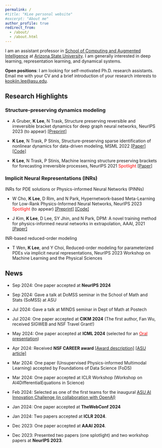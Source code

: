 ```yaml
---
permalink: /
#title: "KLee personal website"
#excerpt: "About me"
author_profile: true
redirect_from: 
  - /about/
  - /about.html
---
```


I am an assistant professor in [School of Computing and Augmented Intelligence](https://scai.engineering.asu.edu/) at [Arizona State University](https://www.asu.edu/). I am generally interested in deep learning, representation learning, and dynamical systems.<br/> 

<b>Open positions</b>: I am looking for self-motivated Ph.D. research assistants. Email me with your CV and a brief introduction of your research interests to kookjin.lee@asu.edu.  


## Research Highlights

### Structure-preserving dynamics modeling 

- A Gruber, <b>K Lee</b>, N Trask, Structure preserving reversible and irreversible bracket dynamics for deep graph neural networks, NeurIPS 2023 (to appear) [[Preprint]](https://arxiv.org/abs/2305.15616)

- <b>K Lee</b>, N Trask, P Stinis, Structure-preserving sparse identification of nonlinear dynamics for data-driven modeling, MSML 2022 [[Paper]](https://proceedings.mlr.press/v190/lee22a/lee22a.pdf)[[Code]](https://github.com/klee44/NDSI)

- <b>K Lee</b>, N Trask, P Stinis, Machine learning structure preserving brackets for forecasting irreversible processes, NeurIPS 2021 <span style="color:red">Spotlight</span> [[Paper]](https://proceedings.neurips.cc/paper/2021/file/2d1bcedd27b586d2a9562a0f8e076b41-Paper.pdf)

### Implicit Neural Representations (INRs) 

INRs for PDE solutions or Physics-informed Neural Networks (PINNs)

- W Cho, <b>K Lee</b>, D Rim, and N Park,  Hypernetwork-based Meta-Learning for Low-Rank Physics-Informed Neural Networks, NeurIPS 2023 <span style="color:red">Spotlight</span> (to appear) [[Preprint]](https://arxiv.org/abs/2310.09528) [[Code]](https://github.com/WooJin-Cho/Hyper-LR-PINN)

- J Kim, <b>K Lee</b>, D Lee, SY Jhin, and N Park, DPM: A novel training method for physics-informed neural networks in extrapolation, AAAI, 2021 [[Paper]](https://ojs.aaai.org/index.php/AAAI/article/view/16992)

INR-based reduced-order modeling

- T Wen, <b>K Lee</b>, and Y Choi, Reduced-order modeling for parameterized PDEs via implicit neural representations, NeurIPS 2023 Workshop on Machine Learning and the Physical Sciences 

## News
- Sep 2024: One paper accepted at <b>NeurIPS 2024</b>

- Sep 2024: Gave a talk at DoMSS seminar in the School of Math and Stats (SoMSS) at ASU 

- Jul 2024: Gave a talk at MINDS seminar in Dept of Math at Postech 

- Jul 2024: One paper accepted at <b>CIKM 2024</b> (The first author, Fan Wu, received SIGWEB and NSF Travel Grant!)  

- May 2024: One paper accepted at <b>ICML 2024</b> (selected for an [<span style="color:red">Oral</span> presentation](https://icml.cc/virtual/2024/session/35281))

- Apr 2024: Received <b> NSF CAREER award </b> [[Award description]](https://www.nsf.gov/awardsearch/showAward?AWD_ID=2338909) [[ASU article]](https://fullcircle.asu.edu/faculty/new-ai-for-a-new-era-of-discovery/) 

- Mar 2024: One paper (Unsupervised Physics-informed Multimodal Learning) accepted by Foundations of Data Science (FoDS)

- Mar 2024: One paper accepted at ICLR Workshop (Workshop on AI4DifferentialEquations in Science)

- Feb 2024: Selected as one of the first teams for the inaugural [ASU AI Innovation Challenge (in collaboration with OpenAI)](https://news.asu.edu/20240118-university-news-new-collaboration-openai-charts-future-ai-higher-education)

- Jan 2024: One paper accepted at <b>TheWebConf 2024</b>

- Jan 2024: Two papers accepted at <b>ICLR 2024</b>.

- Dec 2023: One paper accepted at <b>AAAI 2024</b>.

- Dec 2023: Presented two papers (one splotlight) and two workshop papers at <b>NeurIPS 2023</b>.
